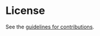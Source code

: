 # License

See the
[guidelines for contributions](https://github.com/as207960/rfc7454-bis/blob/main/CONTRIBUTING.md).
